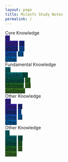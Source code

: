 ```yaml
---
layout: page
title: Milanfx Study Notes
permalink: /
---
```


<div class="row2">
  <div class="btn text">
    <div class="btn name">Core Knowledge</div>
    <div class="row2" style="grid-template-columns: 1fr 1fr 1fr 1fr;">
      <a href="/01-MSDS/" class="btn box" style="background-color: #311b92;">01<br>MSDS</a>
      <a href="/02-MSCS/" class="btn box" style="background-color: #1a237e;">02<br>MSCS</a>
      <a href="/03-MSEM/" class="btn box" style="background-color: #0d47a1;">03<br>Other</a>
      <a href="/04-MSEE/" class="btn box" style="background-color: #01579b;">04<br>Other</a>
    </div>
  </div>
</div>

<div class="row2">
  <div class="btn text">
    <div class="btn name">Fundamental Knowledge</div>
    <div class="row2" style="grid-template-columns: 1fr 1fr 1fr 1fr;">
      <a href="/05-Boulder/"  class="btn box" style="background-color: #006064;">05<br>Boulder </a>
      <a href="/06-Colorado/" class="btn box" style="background-color: #004d40;">06<br>Colorado</a>
      <a href="/07-Michigan/" class="btn box" style="background-color: #1b5e20;">07<br>Michigan</a>
      <a href="/08-SanDiego/" class="btn box" style="background-color: #33691e;">08<br>SanDiego</a>
    </div>
  </div>
</div>

<div class="row2">
  <div class="btn text">
    <div class="btn name">Other Knowledge</div>
    <div class="row2" style="grid-template-columns: 1fr 1fr 1fr 1fr;">
      <a href="/#/" class="btn box" style="background-color: #311b92;">09<br>Other</a>
      <a href="/#/" class="btn box" style="background-color: #1a237e;">10<br>Other</a>
      <a href="/#/" class="btn box" style="background-color: #0d47a1;">11<br>Other</a>
      <a href="/#/" class="btn box" style="background-color: #01579b;">12<br>Other</a>
    </div>
  </div>
</div>

<div class="row2">
  <div class="btn text">
    <div class="btn name">Other Knowledge</div>
    <div class="row2" style="grid-template-columns: 1fr 1fr 1fr 1fr;">
      <a href="/#/" class="btn box" style="background-color: #006064;">13<br>Other</a>
      <a href="/#/" class="btn box" style="background-color: #004d40;">14<br>Other</a>
      <a href="/#/" class="btn box" style="background-color: #1b5e20;">15<br>Other</a>
      <a href="/#/" class="btn box" style="background-color: #33691e;">16<br>Other</a>
    </div>
  </div>
</div>

<br><br><br><br><br><br><br><br><br><br><br><br>
<br><br><br><br><br><br><br><br><br><br><br><br>